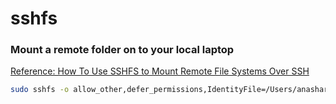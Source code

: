 # sshfs

### Mount a remote folder on to your local laptop

[Reference: How To Use SSHFS to Mount Remote File Systems Over SSH](https://www.digitalocean.com/community/tutorials/how-to-use-sshfs-to-mount-remote-file-systems-over-ssh)

```bash
sudo sshfs -o allow_other,defer_permissions,IdentityFile=/Users/anasharm/.ssh/id_rsa ubuntu@spinnaker-code.cisco.com:/home/ubuntu /mnt/spinnaker-code
```
